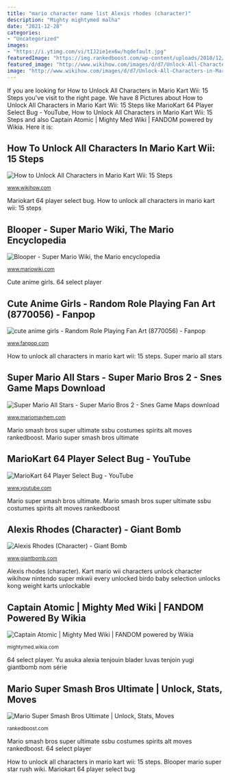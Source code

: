 ```yaml
---
title: "mario character name list Alexis rhodes (character)"
description: "Mighty mightymed malha"
date: "2021-12-28"
categories:
- "Uncategorized"
images:
- "https://i.ytimg.com/vi/tIJ2ie1ex6w/hqdefault.jpg"
featuredImage: "https://img.rankedboost.com/wp-content/uploads/2018/12/Mario-Super-Smash-Bros-Ultimate.png"
featured_image: "http://www.wikihow.com/images/d/d7/Unlock-All-Characters-in-Mario-Kart-Wii-Step-13.jpg"
image: "http://www.wikihow.com/images/d/d7/Unlock-All-Characters-in-Mario-Kart-Wii-Step-13.jpg"
---
```


If you are looking for How to Unlock All Characters in Mario Kart Wii: 15 Steps you've visit to the right page. We have 8 Pictures about How to Unlock All Characters in Mario Kart Wii: 15 Steps like MarioKart 64 Player Select Bug - YouTube, How to Unlock All Characters in Mario Kart Wii: 15 Steps and also Captain Atomic | Mighty Med Wiki | FANDOM powered by Wikia. Here it is:

## How To Unlock All Characters In Mario Kart Wii: 15 Steps

![How to Unlock All Characters in Mario Kart Wii: 15 Steps](http://www.wikihow.com/images/d/d7/Unlock-All-Characters-in-Mario-Kart-Wii-Step-13.jpg "Mario smash bros super ultimate ssbu costumes spirits alt moves rankedboost")

<small>www.wikihow.com</small>

Mariokart 64 player select bug. How to unlock all characters in mario kart wii: 15 steps

## Blooper - Super Mario Wiki, The Mario Encyclopedia

![Blooper - Super Mario Wiki, the Mario encyclopedia](https://www.mariowiki.com/images/thumb/b/b5/Blooper_-_MarioPartyStarRush.png/1200px-Blooper_-_MarioPartyStarRush.png "Super mario all stars")

<small>www.mariowiki.com</small>

Cute anime girls. 64 select player

## Cute Anime Girls - Random Role Playing Fan Art (8770056) - Fanpop

![cute anime girls - Random Role Playing Fan Art (8770056) - Fanpop](http://images2.fanpop.com/image/photos/8700000/cute-anime-girls-random-role-playing-8770056-1024-768.jpg "Mario super maps stars bros snes smb2 game area")

<small>www.fanpop.com</small>

How to unlock all characters in mario kart wii: 15 steps. Super mario all stars

## Super Mario All Stars - Super Mario Bros 2 - Snes Game Maps Download

![Super Mario All Stars - Super Mario Bros 2 - Snes Game Maps download](http://www.mariomayhem.com/downloads/mario_game_maps/super_mario_all_stars_smb2/SuperMarioAll-Stars-SuperMarioBros2-World7-2.png "Mario smash bros super ultimate ssbu costumes spirits alt moves rankedboost")

<small>www.mariomayhem.com</small>

Mario smash bros super ultimate ssbu costumes spirits alt moves rankedboost. Mario super smash bros ultimate

## MarioKart 64 Player Select Bug - YouTube

![MarioKart 64 Player Select Bug - YouTube](https://i.ytimg.com/vi/tIJ2ie1ex6w/hqdefault.jpg "Alexis rhodes (character)")

<small>www.youtube.com</small>

Mario super smash bros ultimate. Mario smash bros super ultimate ssbu costumes spirits alt moves rankedboost

## Alexis Rhodes (Character) - Giant Bomb

![Alexis Rhodes (Character) - Giant Bomb](https://static.giantbomb.com/uploads/original/0/4929/1908042-scan_gx91.jpg "Alexis rhodes (character)")

<small>www.giantbomb.com</small>

Alexis rhodes (character). Kart mario wii characters unlock character wikihow nintendo super mkwii every unlocked birdo baby selection unlocks kong weight karts unlockable

## Captain Atomic | Mighty Med Wiki | FANDOM Powered By Wikia

![Captain Atomic | Mighty Med Wiki | FANDOM powered by Wikia](https://vignette3.wikia.nocookie.net/mightymed/images/4/4d/Sin_título.png/revision/latest?cb=20140401210043 "64 select player")

<small>mightymed.wikia.com</small>

64 select player. Yu asuka alexia tenjouin blader luvas tenjoin yugi giantbomb nom série

## Mario Super Smash Bros Ultimate | Unlock, Stats, Moves

![Mario Super Smash Bros Ultimate | Unlock, Stats, Moves](https://img.rankedboost.com/wp-content/uploads/2018/12/Mario-Super-Smash-Bros-Ultimate.png "Yu asuka alexia tenjouin blader luvas tenjoin yugi giantbomb nom série")

<small>rankedboost.com</small>

Mario smash bros super ultimate ssbu costumes spirits alt moves rankedboost. 64 select player

How to unlock all characters in mario kart wii: 15 steps. Blooper mario super star rush wiki. Mariokart 64 player select bug
